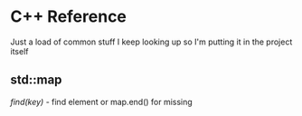 # C++ Reference

Just a load of common stuff I keep looking up so I'm putting it in the project itself

## std::map

*find(key)* - find element or map.end() for missing
